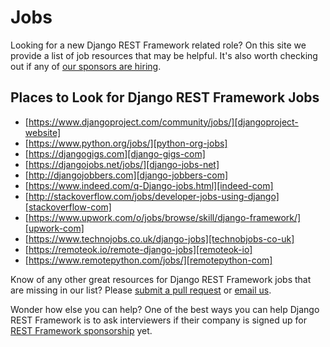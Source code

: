 # Jobs

Looking for a new Django REST Framework related role? On this site we provide a list of job resources that may be helpful. It's also worth checking out if any of [our sponsors are hiring][drf-funding].


## Places to Look for Django REST Framework Jobs

* [https://www.djangoproject.com/community/jobs/][djangoproject-website]
* [https://www.python.org/jobs/][python-org-jobs]
* [https://djangogigs.com][django-gigs-com]
* [https://djangojobs.net/jobs/][django-jobs-net]
* [http://djangojobbers.com][django-jobbers-com]
* [https://www.indeed.com/q-Django-jobs.html][indeed-com]
* [http://stackoverflow.com/jobs/developer-jobs-using-django][stackoverflow-com]
* [https://www.upwork.com/o/jobs/browse/skill/django-framework/][upwork-com]
* [https://www.technojobs.co.uk/django-jobs][technobjobs-co-uk]
* [https://remoteok.io/remote-django-jobs][remoteok-io]
* [https://www.remotepython.com/jobs/][remotepython-com]


Know of any other great resources for Django REST Framework jobs that are missing in our list? Please [submit a pull request][submit-pr] or [email us][anna-email].

Wonder how else you can help? One of the best ways you can help Django REST Framework is to ask interviewers if their company is signed up for [REST Framework sponsorship][drf-funding] yet.


[djangoproject-website]: https://www.djangoproject.com/community/jobs/
[python-org-jobs]: https://www.python.org/jobs/
[django-gigs-com]: https://djangogigs.com
[django-jobs-net]: https://djangojobs.net/jobs/
[django-jobbers-com]: http://djangojobbers.com
[indeed-com]: https://www.indeed.com/q-Django-jobs.html
[stackoverflow-com]: http://stackoverflow.com/jobs/developer-jobs-using-django
[upwork-com]: https://www.upwork.com/o/jobs/browse/skill/django-framework/
[technobjobs-co-uk]: https://www.technojobs.co.uk/django-jobs
[remoteok-io]: https://remoteok.io/remote-django-jobs  
[remotepython-com]: https://www.remotepython.com/jobs/
[drf-funding]: https://fund.django-rest-framework.org/topics/funding/
[submit-pr]: https://github.com/tomchristie/django-rest-framework
[anna-email]: mailto:anna@django-rest-framework.org
